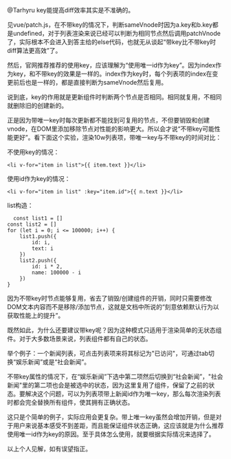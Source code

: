 @Tarhyru key能提高diff效率其实是不准确的。

见vue/patch.js，在不带key的情况下，判断sameVnode时因为a.key和b.key都是undefined，对于列表渲染来说已经可以判断为相同节点然后调用patchVnode了，实际根本不会进入到答主给的else代码，也就无从谈起“带key比不带key时diff算法更高效”了。

然后，官网推荐推荐的使用key，应该理解为“使用唯一id作为key”。因为index作为key，和不带key的效果是一样的。index作为key时，每个列表项的index在变更前后也是一样的，都是直接判断为sameVnode然后复用。

说到底，key的作用就是更新组件时判断两个节点是否相同。相同就复用，不相同就删除旧的创建新的。

正是因为带唯一key时每次更新都不能找到可复用的节点，不但要销毁和创建vnode，在DOM里添加移除节点对性能的影响更大。所以会才说“不带key可能性能更好”。看下面这个实验，渲染10w列表项，带唯一key与不带key的时间对比：

不使用key的情况：

```<li v-for="item in list">{{ item.text }}</li>```

使用id作为key的情况：

```<li v-for="item in list" :key="item.id">{{ n.text }}</li>```

list构造：
```
  const list1 = []
const list2 = []
for (let i = 0; i <= 100000; i++) {
    list1.push({
        id: i,
        text: i
    })
    list2.push({
        id: i * 2,
        name: 100000 - i
    })
}
```


因为不带key时节点能够复用，省去了销毁/创建组件的开销，同时只需要修改DOM文本内容而不是移除/添加节点，这就是文档中所说的“刻意依赖默认行为以获取性能上的提升”。

既然如此，为什么还要建议带key呢？因为这种模式只适用于渲染简单的无状态组件。对于大多数场景来说，列表组件都有自己的状态。

举个例子：一个新闻列表，可点击列表项来将其标记为"已访问"，可通过tab切换“娱乐新闻”或是“社会新闻”。

不带key属性的情况下，在“娱乐新闻”下选中第二项然后切换到“社会新闻”，"社会新闻"里的第二项也会是被选中的状态，因为这里复用了组件，保留了之前的状态。要解决这个问题，可以为列表项带上新闻id作为唯一key，那么每次渲染列表时都会完全替换所有组件，使其拥有正确状态。

这只是个简单的例子，实际应用会更复杂。带上唯一key虽然会增加开销，但是对于用户来说基本感受不到差距，而且能保证组件状态正确，这应该就是为什么推荐使用唯一id作为key的原因。至于具体怎么使用，就要根据实际情况来选择了。

以上个人见解，如有误望指正。
